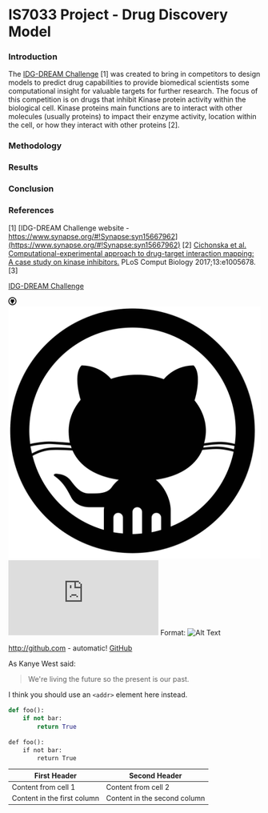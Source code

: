 # IS7033 Project - Drug Discovery Model

### Introduction
The [IDG-DREAM Challenge](https://www.synapse.org/#!Synapse:syn15667962) [1] was created to bring in competitors to design models to predict drug capabilities to provide biomedical scientists some computational insight for valuable targets for further research. The focus of this competition is on drugs that inhibit Kinase protein activity within the biological cell. Kinase proteins main functions are to interact with other molecules (usually proteins) to impact their enzyme activity, location within the cell, or how they interact with other proteins [2]. 

### Methodology

### Results

### Conclusion

### References

[1] [IDG-DREAM Challenge website - https://www.synapse.org/#!Synapse:syn15667962](https://www.synapse.org/#!Synapse:syn15667962)
[2] [Cichonska et al. Computational-experimental approach to drug-target interaction mapping: A case study on kinase inhibitors.](https://www.ncbi.nlm.nih.gov/pubmed/28787438) PLoS Comput Biology 2017;13:e1005678.
[3] []()

[IDG-DREAM Challenge](https://www.synapse.org/#!Synapse:syn15667962)


![GitHub Logo](/images/github-10-16.png)
![GitHub Logo](/images/github-icon-vector-27.jpg)
![Second logo](https://www.kisspng.com/png-computer-icons-github-github-logo-save-icon-format-611369/download-png.html)
Format: ![Alt Text](url)



http://github.com - automatic!
[GitHub](http://github.com)



As Kanye West said:

> We're living the future so
> the present is our past.



I think you should use an
`<addr>` element here instead.



```python
def foo():
    if not bar:
        return True
```


    def foo():
        if not bar:
            return True


First Header | Second Header
------------ | -------------
Content from cell 1 | Content from cell 2
Content in the first column | Content in the second column
